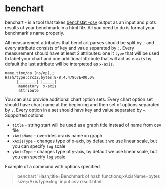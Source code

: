 # benchart

benchart - is a tool that takes [benchstat -csv](https://pkg.go.dev/golang.org/x/perf/cmd/benchstat#section-readme)
output as an input and plots results of your benchmark in a html file.
All you need to do is format your benchmark's name properly.

All measurement attributes that benchart parses should be split by `;` and every attribute consists of key and value
separated by `:`. Every measurement should have at least 2 attributes: one it `type` that will be used to label your
chart and one additional attribute that will act as `x-axis` by default the last attribute will be interpreted
as  `x-axis`.

```
name,time/op (ns/op),±
Hash/type:crc32;bytes:8-8,4.47967E+00,0%
     |________| |_____|
      mandatory  x-axis
      attribute
```

You can also provide additional chart option sets. Every chart option set should have chart name at the beginning and then set
of options separated by `;`. Every option in a set should have key and value separated by `=`.
Supported options:
 - `title` - string start will be used as a graph title instead of name from csv file
 - `xAxisName` - overrides x-axis name on graph
 - `xAxisType` - changes type of x-axis, by default we use linear scale, but you can specify `log` scale 
 - `yAxisType` - changes type of y-axis, by default we use linear scale, but you can specify `log` scale 

Example of a command with options specified 

> benchart 'Hash;title=Benchmark of hash functions;xAxisName=bytes size;xAxisType=log' input.csv result.html
